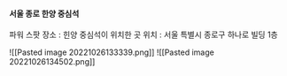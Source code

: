 #### 서울 종로 한양 중심석
파워 스팟 장소 : 힌양 중심석이 위치한 곳
위치 : 서울 특별시 종로구 하나로 빌딩 1층

![[Pasted image 20221026133339.png]]
![[Pasted image 20221026134502.png]]